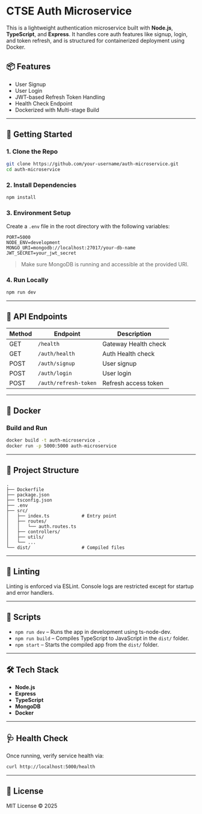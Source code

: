 # CTSE Auth Microservice

This is a lightweight authentication microservice built with **Node.js**, **TypeScript**, and **Express**. It handles core auth features like signup, login, and token refresh, and is structured for containerized deployment using Docker.

## 📦 Features

- User Signup
- User Login
- JWT-based Refresh Token Handling
- Health Check Endpoint
- Dockerized with Multi-stage Build

---

## 🚀 Getting Started

### 1. Clone the Repo

```bash
git clone https://github.com/your-username/auth-microservice.git
cd auth-microservice
```

### 2. Install Dependencies

```bash
npm install
```

### 3. Environment Setup

Create a `.env` file in the root directory with the following variables:

```env
PORT=5000
NODE_ENV=development
MONGO_URI=mongodb://localhost:27017/your-db-name
JWT_SECRET=your_jwt_secret
```

> Make sure MongoDB is running and accessible at the provided URI.

### 4. Run Locally

```bash
npm run dev
```

---

## 🧪 API Endpoints

| Method | Endpoint              | Description          |
| ------ | --------------------- | -------------------- |
| GET    | `/health`             | Gateway Health check |
| GET    | `/auth/health`        | Auth Health check    |
| POST   | `/auth/signup`        | User signup          |
| POST   | `/auth/login`         | User login           |
| POST   | `/auth/refresh-token` | Refresh access token |

---

## 🐳 Docker

### Build and Run

```bash
docker build -t auth-microservice .
docker run -p 5000:5000 auth-microservice
```

---

## 📁 Project Structure

```
.
├── Dockerfile
├── package.json
├── tsconfig.json
├── .env
├── src/
│   ├── index.ts            # Entry point
│   ├── routes/
│   │   └── auth.routes.ts
│   ├── controllers/
│   ├── utils/
│   └── ...
└── dist/                   # Compiled files
```

---

## 🧼 Linting

Linting is enforced via ESLint. Console logs are restricted except for startup and error handlers.

---

## 🔧 Scripts

- `npm run dev` – Runs the app in development using ts-node-dev.
- `npm run build` – Compiles TypeScript to JavaScript in the `dist/` folder.
- `npm start` – Starts the compiled app from the `dist/` folder.

---

## 🛠 Tech Stack

- **Node.js**
- **Express**
- **TypeScript**
- **MongoDB**
- **Docker**

---

## 🩺 Health Check

Once running, verify service health via:

```bash
curl http://localhost:5000/health
```

---

## 📄 License

MIT License © 2025
